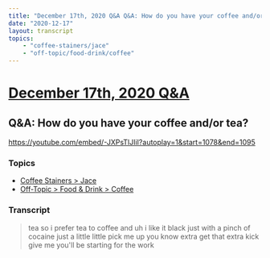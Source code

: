 ```yaml
---
title: "December 17th, 2020 Q&A Q&A: How do you have your coffee and/or tea?"
date: "2020-12-17"
layout: transcript
topics:
    - "coffee-stainers/jace"
    - "off-topic/food-drink/coffee"
---
```

# [December 17th, 2020 Q&A](../2020-12-17.md)
## Q&A: How do you have your coffee and/or tea?
https://youtube.com/embed/-JXPsTlJIiI?autoplay=1&start=1078&end=1095

### Topics
* [Coffee Stainers > Jace](../topics/coffee-stainers/jace.md)
* [Off-Topic > Food & Drink > Coffee](../topics/off-topic/food-drink/coffee.md)

### Transcript

> tea so i prefer tea to coffee and uh i like it black just with a pinch of cocaine just a little little pick me up you know extra get that extra kick give me you'll be starting for the work
